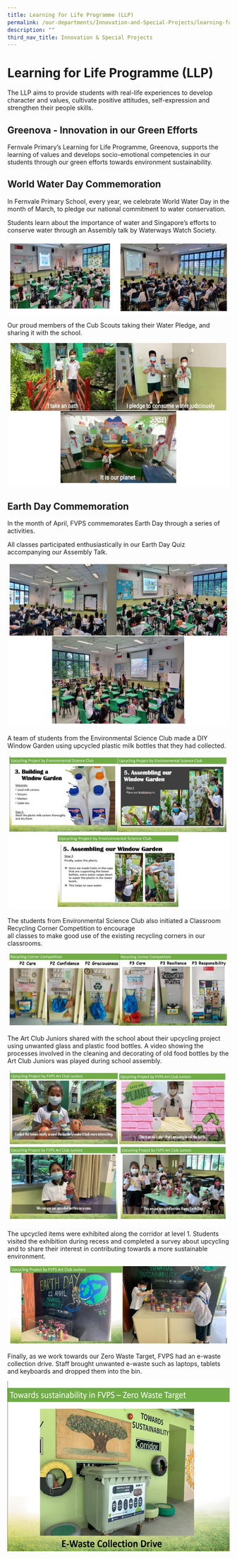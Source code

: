 ```yaml
---
title: Learning for Life Programme (LLP)
permalink: /our-departments/Innovation-and-Special-Projects/learning-for-life-programme-llp/
description: ""
third_nav_title: Innovation & Special Projects
---
```

# Learning for Life Programme (LLP)

The LLP aims to provide students with real-life experiences to develop character and values, cultivate positive attitudes, self-expression and strengthen their people skills.   

## Greenova - Innovation in our Green Efforts

Fernvale Primary’s Learning for Life Programme, Greenova, supports the learning of values and develops socio-emotional competencies in our students through our green efforts towards environment sustainability.

## World Water Day Commemoration

In Fernvale Primary School, every year, we celebrate World Water Day in the month of March, to pledge our national commitment to water conservation.

Students learn about the importance of water and Singapore’s efforts to conserve water through an Assembly talk by Waterways Watch Society.


![](/images/Our%20departments/LLP/LLP%20PIC%204.png)

Our proud members of the Cub Scouts taking their Water Pledge, and sharing it with the school.

![](/images/Our%20departments/LLP/LLP%20%20PIC%205.png)

## Earth Day Commemoration

In the month of April, FVPS commemorates Earth Day through a series of activities.

All classes participated enthusiastically in our Earth Day Quiz accompanying our Assembly Talk.

![](/images/Our%20departments/LLP/LLP%20PIC%206.png)

A team of students from the Environmental Science Club made a DIY Window Garden using upcycled plastic milk bottles that they had collected.

![](/images/Our%20departments/LLP/LLP%20PIC%207.png)

The students from Environmental Science Club also initiated a Classroom Recycling Corner Competition to encourage  
all classes to make good use of the existing recycling corners in our classrooms.

![](/images/Our%20departments/LLP/LLP%20PIC%208.png)

The Art Club Juniors shared with the school about their upcycling project using unwanted glass and plastic food bottles. A video showing the processes involved in the cleaning and decorating of old food bottles by the Art Club Juniors was played during school assembly.

![](/images/Our%20departments/LLP/LLP%20PIC%209.png)

The upcycled items were exhibited along the corridor at level 1. Students visited the exhibition during recess and completed a survey about upcycling and to share their interest in contributing towards a more sustainable environment.

![](/images/Our%20departments/LLP/LLP%20PIC%2010.png)


Finally, as we work towards our Zero Waste Target, FVPS had an e-waste collection drive. Staff brought unwanted e-waste such as laptops, tablets and keyboards and dropped them into the bin.

![](/images/Our%20departments/LLP/LLP%20PIC%2011.png)